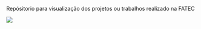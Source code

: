 Repósitorio para visualização dos projetos ou trabalhos realizado na FATEC

[<img src="https://img.shields.io/badge/linkedin-%230077B5.svg?&style=for-the-badge&logo=linkedin&logoColor=white" />](https://www.linkedin.com/in/jeffersontavaresaraujo/)
